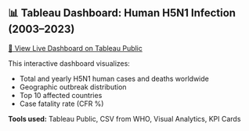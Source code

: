 ## 📊 Tableau Dashboard: Human H5N1 Infection (2003–2023)

[🔗 View Live Dashboard on Tableau Public](https://public.tableau.com/views/ชื่อdashboardของคุณ)

This interactive dashboard visualizes:
- Total and yearly H5N1 human cases and deaths worldwide
- Geographic outbreak distribution
- Top 10 affected countries
- Case fatality rate (CFR %)

**Tools used:** Tableau Public, CSV from WHO, Visual Analytics, KPI Cards

